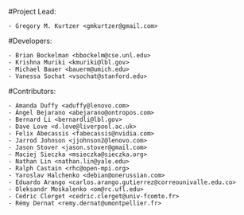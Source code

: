 #Project Lead:

    - Gregory M. Kurtzer <gmkurtzer@gmail.com>

#Developers:

    - Brian Bockelman <bbockelm@cse.unl.edu>
    - Krishna Muriki <kmuriki@lbl.gov>
    - Michael Bauer <bauerm@umich.edu>
    - Vanessa Sochat <vsochat@stanford.edu>

#Contributors:

    - Amanda Duffy <aduffy@lenovo.com>
    - Ángel Bejarano <abejarano@ontropos.com>
    - Bernard Li <bernardli@lbl.gov>
    - Dave Love <d.love@liverpool.ac.uk>
    - Felix Abecassis <fabecassis@nvidia.com>
    - Jarrod Johnson <jjohnson2@lenovo.com>
    - Jason Stover <jason.stover@gmail.com>
    - Maciej Sieczka <msieczka@sieczka.org>
    - Nathan Lin <nathan.lin@yale.edu>
    - Ralph Castain <rhc@open-mpi.org>
    - Yaroslav Halchenko <debian@onerussian.com>
    - Eduardo Arango <carlos.arango.gutierrez@correounivalle.edu.co>
    - Oleksandr Moskalenko <om@rc.ufl.edu>
    - Cedric Clerget <cedric.clerget@univ-fcomte.fr>
    - Rémy Dernat <remy.dernat@umontpellier.fr>